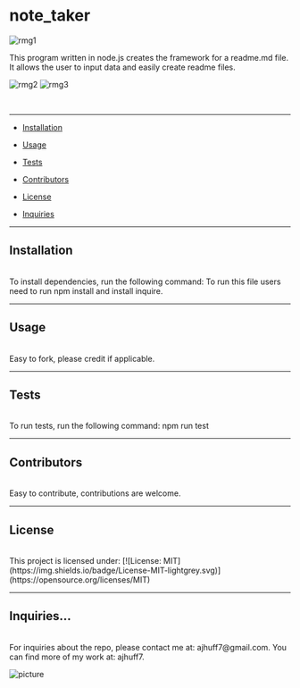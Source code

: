 # note_taker

![rmg1](https://github.com/ajhuff7/portfolio-one/blob/master/assets/RMG1.JPG)

This program written in node.js creates the framework for a readme.md file. It allows the user to input data and easily create readme files. 

![rmg2](https://github.com/ajhuff7/portfolio-one/blob/master/assets/RMG2.JPG)
![rmg3](https://github.com/ajhuff7/portfolio-one/blob/master/assets/RMG3.JPG)

<br>

------

* [Installation](#installation)

* [Usage](#usage)

* [Tests](#tests)

* [Contributors](#contributing)

* [License](#license)

* [Inquiries](#inquiries)

------
## Installation
<br>
To install dependencies, run the following command: 
To run this file users need to run npm install and install inquire.

------
## Usage
<br>
Easy to fork, please credit if applicable.

------
## Tests
<br>
To run tests, run the following command:
npm run test

------
## Contributors
<br>
Easy to contribute, contributions are welcome.

------
## License
<br>
This project is licensed under:
[![License: MIT](https://img.shields.io/badge/License-MIT-lightgrey.svg)](https://opensource.org/licenses/MIT)

-------
## Inquiries...
<br>
For inquiries about the repo, please contact me at: ajhuff7@gmail.com. You can find more of my work at: ajhuff7.

![picture](https://github.com/ajhuff7.png?size=80)